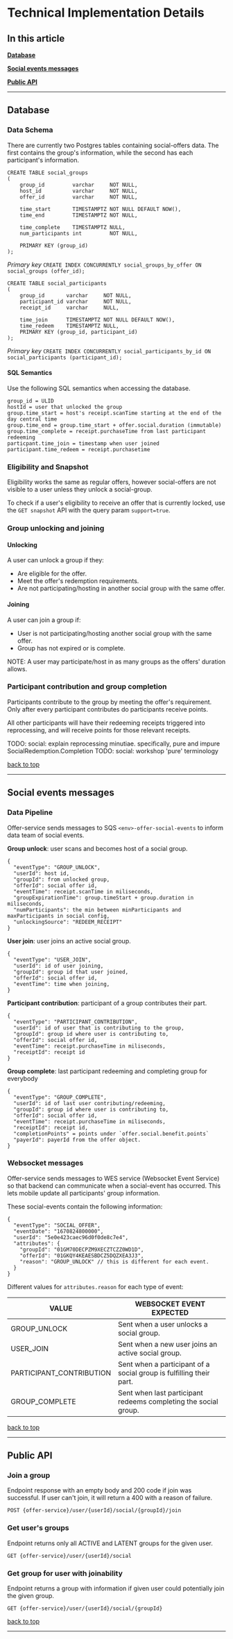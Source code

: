 # Technical Implementation Details

## In this article

**[Database](#database)** 

**[Social events messages](#social-events-messages)**

**[Public API](#public-api)**

---

## Database

### Data Schema

There are currently  two Postgres tables containing social-offers data. The first contains the group's information, while the second has each participant's information.

```postgresql
CREATE TABLE social_groups
(
    group_id         varchar     NOT NULL,
    host_id          varchar     NOT NULL,
    offer_id         varchar     NOT NULL,

    time_start       TIMESTAMPTZ NOT NULL DEFAULT NOW(),
    time_end         TIMESTAMPTZ NOT NULL,

    time_complete    TIMESTAMPTZ NULL,
    num_participants int         NOT NULL,

    PRIMARY KEY (group_id)
);
```
_Primary key_
`CREATE INDEX CONCURRENTLY social_groups_by_offer ON social_groups (offer_id);`

```postgresql
CREATE TABLE social_participants
(
    group_id       varchar     NOT NULL,
    participant_id varchar     NOT NULL,
    receipt_id     varchar     NULL,

    time_join      TIMESTAMPTZ NOT NULL DEFAULT NOW(),
    time_redeem    TIMESTAMPTZ NULL,
    PRIMARY KEY (group_id, participant_id)
);
```
_Primary key_
`CREATE INDEX CONCURRENTLY social_participants_by_id ON social_participants (participant_id);`

#### SQL Semantics

Use the following SQL semantics when accessing the database.

```
group_id = ULID
hostId = user that unlocked the group
group.time_start = host's receipt.scanTime starting at the end of the day central time
group.time_end = group.time_start + offer.social.duration (immutable)
group.time_complete = receipt.purchaseTime from last participant redeeming
particpant.time_join = timestamp when user joined
participant.time_redeem = receipt.purchasetime
```

### Eligibility and Snapshot

Eligibility works the same as regular offers, however social-offers are not visible to a user unless they unlock a social-group. 

To check if a user's eligibility to receive an offer that is currently locked, use the `GET snapshot` API with the query param `support=true`.

### Group unlocking and joining

#### Unlocking

A user can unlock a group if they:
- Are eligible for the offer.
- Meet the offer's redemption requirements.
- Are not participating/hosting in another social group with the same offer.

#### Joining

A user can join a group if:
- User is not participating/hosting another social group with the same offer.
- Group has not expired or is complete.

NOTE: A user may participate/host in as many groups as the offers' duration allows.

### Participant contribution and group completion

Participants contribute to the group by meeting the offer's requirement. Only after every participant contributes do participants receive points. 

All other participants will have their redeeming
receipts triggered into reprocessing, and will receive points for those relevant receipts.

TODO: social: explain reprocessing minutiae. specifically, pure and impure SocialRedemption.Completion TODO: social:
workshop 'pure' terminology

[back to top](#technical-implementation-details)

---

## Social events messages

### Data Pipeline

Offer-service sends messages to SQS `<env>-offer-social-events` to inform data team of social events.

**Group unlock**: user scans and becomes host of a social group.
```
{
  "eventType": "GROUP_UNLOCK",
  "userId": host id, 
  "groupId": from unlocked group,
  "offerId": social offer id,
  "eventTime": receipt.scanTime in miliseconds,
  "groupExpirationTime": group.timeStart + group.duration in miliseconds,
  "numParticipants": the min between minParticipants and maxParticipants in social config,
  "unlockingSource": "REDEEM_RECEIPT"
}
```

**User join**: user joins an active social group.
```
{
  "eventType": "USER_JOIN",
  "userId": id of user joining, 
  "groupId": group id that user joined,
  "offerId": social offer id,
  "eventTime": time when joining,
}
```

**Participant contribution**: participant of a group contributes their part. 
```
{
  "eventType": "PARTICIPANT_CONTRIBUTION",
  "userId": id of user that is contributing to the group, 
  "groupId": group id where user is contributing to,
  "offerId": social offer id,
  "eventTime": receipt.purchaseTime in miliseconds,
  "receiptId": receipt id
}
```

**Group complete**: last participant redeeming and completing group for everybody
```
{
  "eventType": "GROUP_COMPLETE",
  "userId": id of last user contributing/redeeming, 
  "groupId": group id where user is contributing to,
  "offerId": social offer id,
  "eventTime": receipt.purchaseTime in miliseconds,
  "receiptId": receipt id,
  "completionPoints" = points under `offer.social.benefit.points`
  "payerId": payerId from the offer object.
}
```

### Websocket messages

Offer-service sends messages to WES service (Websocket Event Service) so that backend can communicate when
a social-event has occurred. This lets mobile update all participants' group information.

These social-events contain the following information:
```
{
  "eventType": "SOCIAL_OFFER",
  "eventDate": "1670824800000",
  "userId": "5e0e423caec96d0f0de8c7e4",
  "attributes": {
    "groupId": "01GM70DECPZM9XECZTCZZ0WD1D",
    "offerId": "01GKQY4KEAESBDCZ5DQZXEA3J3",
    "reason": "GROUP_UNLOCK" // this is different for each event.
  }
}
```

Different values for `attributes.reason` for each type of event:

|VALUE|WEBSOCKET EVENT EXPECTED
|--|--|
|GROUP_UNLOCK|Sent when a user unlocks a social group.|
|USER_JOIN|Sent when a new user joins an active social group.|
|PARTICIPANT_CONTRIBUTION|Sent when a participant of a social group is fulfilling their part.|
|GROUP_COMPLETE|Sent when last participant redeems completing the social group.|

[back to top](#technical-implementation-details)

---

## Public API

### Join a group

Endpoint response with an empty body and 200 code if join was successful. 
If user can't join, it will return a 400 with a reason of failure.
```
POST {offer-service}/user/{userId}/social/{groupId}/join
```

### Get user's groups

Endpoint returns only all ACTIVE and LATENT groups for the given user.
```
GET {offer-service}/user/{userId}/social
```

### Get group for user with joinability

Endpoint returns a group with information if given user could potentially join the given group.
```
GET {offer-service}/user/{userId}/social/{groupId}
```

[back to top](#technical-implementation-details)

---